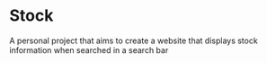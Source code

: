 # Stock
A personal project that aims to create a website that displays stock information when searched in a search bar
